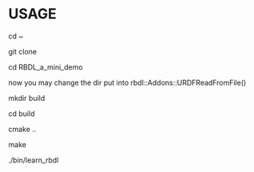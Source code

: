 # USAGE

cd ~

git clone

cd RBDL_a_mini_demo

now you may change the dir put into rbdl::Addons::URDFReadFromFile()

mkdir build

cd build

cmake ..

make

./bin/learn_rbdl
